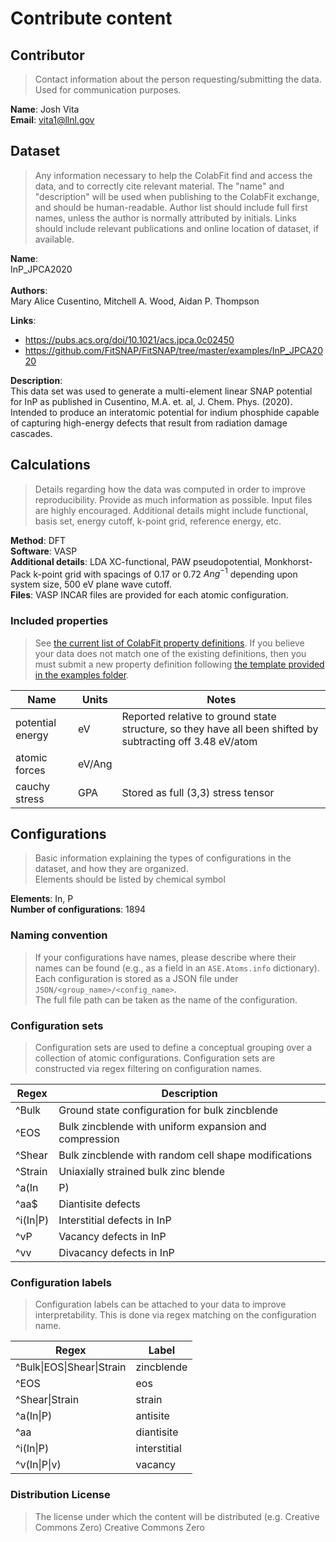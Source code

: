 # Contribute content

## Contributor
> Contact information about the person requesting/submitting the data. Used for communication purposes.
​

**Name**: Josh Vita  
**Email**: vita1@llnl.gov

## Dataset
> Any information necessary to help the ColabFit find and access the data, and to correctly cite relevant material. The "name" and "description" will be used when publishing to the ColabFit exchange, and should be human-readable. Author list should include full first names, unless the author is normally attributed by initials. Links should include relevant publications and online location of dataset, if available.

**Name**:  
InP_JPCA2020  
​  
**Authors**:  
Mary Alice Cusentino, Mitchell A. Wood, Aidan P. Thompson  

**Links**:  
* https://pubs.acs.org/doi/10.1021/acs.jpca.0c02450  
* https://github.com/FitSNAP/FitSNAP/tree/master/examples/InP_JPCA2020

**Description**:  
This data set was used to generate a multi-element linear SNAP potential for InP as published in Cusentino, M.A. et. al, J. Chem. Phys. (2020). Intended to produce an interatomic potential for indium phosphide capable of capturing high-energy defects that result from radiation damage cascades.

## Calculations  
> Details regarding how the data was computed in order to improve reproducibility. Provide as much information as possible. Input files are highly encouraged.
> Additional details might include functional, basis set, energy cutoff, k-point grid, reference energy, etc.
​

**Method**: DFT  
**Software**: VASP  
**Additional details**: LDA XC-functional, PAW pseudopotential, Monkhorst-Pack k-point grid with spacings of 0.17 or 0.72 $Ang^{-1}$ depending upon system size, 500 eV plane wave cutoff.  
**Files**: VASP INCAR files are provided for each atomic configuration.  

### Included properties
> See [the current list of ColabFit property definitions](https://materials.colabfit.org/browse/property-definitions). If you believe your data does not match one of the existing definitions, then you must submit a new property definition following [the template provided in the examples folder](https://github.com/gpwolfe/colabfit-data/blob/main/examples/example_property_definitions.py).  

|Name|Units|Notes|
| --- | --- | --- |
| potential energy | eV | Reported relative to ground state structure, so they have all been shifted by subtracting off 3.48 eV/atom
| atomic forces | eV/Ang | |
| cauchy stress | GPA | Stored as full (3,3) stress tensor
  
## Configurations
> Basic information explaining the types of configurations in the dataset, and how they are organized.  
> Elements should be listed by chemical symbol


**Elements**: In, P  
**Number of configurations**: 1894  

### Naming convention
> If your configurations have names, please describe where their names can be found (e.g., as a field in an `ASE.Atoms.info` dictionary).
​
Each configuration is stored as a JSON file under `JSON/<group_name>/<config_name>`.  
The full file path can be taken as the name of the configuration.
​
### Configuration sets
> Configuration sets are used to define a conceptual grouping over a collection of atomic configurations. Configuration sets are constructed via regex filtering on configuration names.
​

|Regex|Description|
|---|---|
|^Bulk| Ground state configuration for bulk zincblende|
|^EOS| Bulk zincblende with uniform expansion and compression
|^Shear | Bulk zincblende with random cell shape modifications
|^Strain | Uniaxially strained bulk zinc blende
|^a(In|P) | Antisite defects in InP
|^aa$ | Diantisite defects
|^i(In\|P) | Interstitial defects in InP
|^vP | Vacancy defects in InP
|^vv | Divacancy defects in InP
  
### Configuration labels
> Configuration labels can be attached to your data to improve interpretability. This is done via regex matching on the configuration name.
​

| Regex | Label |
| --- | --- |
|^Bulk\|EOS\|Shear\|Strain | zincblende
| ^EOS | eos| 
| ^Shear\|Strain | strain
| ^a(In\|P) | antisite
| ^aa | diantisite
| ^i(In\|P) | interstitial
| ^v(In\|P\|v) | vacancy
  
### Distribution License
>The license under which the content will be distributed (e.g. Creative Commons Zero)
Creative Commons Zero